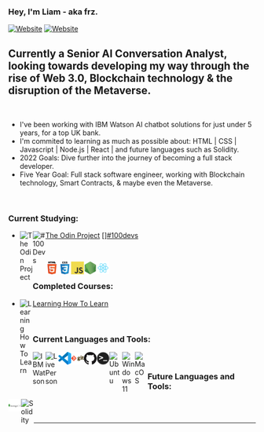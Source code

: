 ### Hey, I'm Liam - aka frz.

[![Website](https://img.shields.io/website?label=frz.dev&style=for-the-badge&url=https%3A%2F%2Ffrz.dev)](https://frz.dev)
[![Website](https://img.shields.io/website?label=liamfrazer.com&style=for-the-badge&url=https%3A%2F%2Fliamfrazer.com)](https://liamfrazer.com)


## Currently a Senior AI Conversation Analyst, looking towards developing my way through the rise of Web 3.0, Blockchain technology & the disruption of the Metaverse.

<br />

- I've been working with IBM Watson AI chatbot solutions for just under 5 years, for a top UK bank.
- I'm commited to learning as much as possible about: HTML | CSS | Javascript | Node.js | React | and future languages such as Solidity.
- 2022 Goals: Dive further into the journey of becoming a full stack developer.
- Five Year Goal: Full stack software engineer, working with Blockchain technology, Smart Contracts, & maybe even the Metaverse.

<br />

### Current Studying:

- <img align="left" alt="The Odin Project" width="26px" src="https://avatars.githubusercontent.com/u/4441966?s=200&v=4" />[The Odin Project][theodinproject]
[<img align="left" alt="#100Devs" width="26px" src="https://static-cdn.jtvnw.net/jtv_user_pictures/ed949a09-b742-4684-9b3d-8af1978e1ff0-profile_image-70x70.png" />][#100devs][100devs]

<br />

[<img align="left" alt="HTML5" width="26px" src="https://raw.githubusercontent.com/github/explore/80688e429a7d4ef2fca1e82350fe8e3517d3494d/topics/html/html.png" />][html5]
[<img align="left" alt="CSS" width="26px" src="https://raw.githubusercontent.com/github/explore/80688e429a7d4ef2fca1e82350fe8e3517d3494d/topics/css/css.png" />][css3]
[<img align="left" alt="JavaScript" width="26px" src="https://raw.githubusercontent.com/github/explore/80688e429a7d4ef2fca1e82350fe8e3517d3494d/topics/javascript/javascript.png" />][javascript]
[<img align="left" alt="Node.js" width="26px" src="https://raw.githubusercontent.com/github/explore/80688e429a7d4ef2fca1e82350fe8e3517d3494d/topics/nodejs/nodejs.png" />][node.js]
[<img align="left" alt="React" width="26px" src="https://raw.githubusercontent.com/github/explore/80688e429a7d4ef2fca1e82350fe8e3517d3494d/topics/react/react.png" />][react]

<br />

### Completed Courses:

- <img align="left" alt="Learning How To Learn" width="26px" src="https://images-na.ssl-images-amazon.com/images/I/81j+JH7WshL.jpg" />[Learning How To Learn][lhtl]

<br />

### Current Languages and Tools:

[<img align="left" alt="IBM Watson" width="26px" src="https://www.ibm.com/blogs/nordic-msp/wp-content/uploads/2018/04/watson.jpg" />][ibmwatson]
[<img align="left" alt="LivePerson" width="26px" src="https://assets-global.website-files.com/5fd12c44f4b20161bb3602da/5fd12c454f11363b6cc81c5b_White.svg" />][liveperson]
[<img align="left" alt="Visual Studio Code" width="26px" src="https://raw.githubusercontent.com/github/explore/80688e429a7d4ef2fca1e82350fe8e3517d3494d/topics/visual-studio-code/visual-studio-code.png" />][vscode]
[<img align="left" alt="Git" width="26px" src="https://raw.githubusercontent.com/github/explore/80688e429a7d4ef2fca1e82350fe8e3517d3494d/topics/git/git.png" />][git]
[<img align="left" alt="GitHub" width="26px" src="https://raw.githubusercontent.com/github/explore/78df643247d429f6cc873026c0622819ad797942/topics/github/github.png" />][github]
[<img align="left" alt="Terminal" width="26px" src="https://raw.githubusercontent.com/github/explore/80688e429a7d4ef2fca1e82350fe8e3517d3494d/topics/terminal/terminal.png" />][terminal]
[<img align="left" alt="Ubuntu" width="26px" src="https://assets.ubuntu.com/v1/8dd99b80-ubuntu-logo14.png" />][ubuntu]
[<img align="left" alt="Windows 11" width="26px" src="https://news.microsoft.com/wp-content/uploads/prod/sites/612/2021/06/Windows-11-Logo.png" />][windows11]
[<img align="left" alt="MacOS" width="26px" src="https://upload.wikimedia.org/wikipedia/commons/thumb/a/ab/Apple-logo.png/640px-Apple-logo.png" />][macos]


<br />

### Future Languages and Tools:

[<img align="left" alt="MongoDB" width="26px" src="https://raw.githubusercontent.com/github/explore/80688e429a7d4ef2fca1e82350fe8e3517d3494d/topics/mongodb/mongodb.png" />][mongodb]
[<img align="left" alt="Solidity" width="26px" src="https://docs.soliditylang.org/en/v0.8.11/_static/logo.svg" />][solidity]

<br />
<br />

---
[vscode]: https://code.visualstudio.com/
[theodinproject]: https://theodinproject.com/
[mongodb]: https://www.mongodb.com/
[git]: https://git-scm.com/
[github]: https://github.com/
[node.js]: https://nodejs.org/
[react]: https://reactjs.org/
[html5]: https://developer.mozilla.org/en-US/docs/Glossary/HTML5/
[css3]: https://developer.mozilla.org/en-US/docs/Glossary/CSS/
[javascript]: https://developer.mozilla.org/en-US/docs/Web/JavaScript/
[solidity]: https://docs.soliditylang.org/
[100devs]: https://leonnoel.com/100devs/
[lhtl]: https://www.coursera.org/learn/learning-how-to-learn/
[ibmwatson]: https://www.ibm.com/uk-en/watson/
[liveperson]: https://www.liveperson.com/
[terminal]: https://blog.codaisseur.com/what-is-a-coding-terminal/#:~:text=In%20short%2C%20the%20terminal%20allows,have%20to%20go%20clicking%20around./
[ubuntu]: https://ubuntu.com/
[windows11]: https://www.microsoft.com/en-gb/windows/windows-11?r=1/
[macos]: https://www.apple.com/uk/mac/